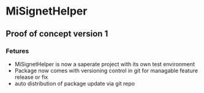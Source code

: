 # MiSignetHelper
## Proof of concept version 1

### Fetures
- MiSignetHelper is now a saperate project with its own test environment
- Package now comes with versioning control in git for managable feature release or fix
- auto distribution of package update via git repo
